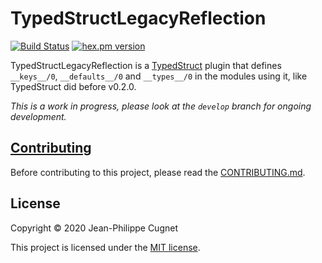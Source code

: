 # TypedStructLegacyReflection

[![Build Status](https://travis-ci.com/ejpcmac/typed_struct_legacy_reflection.svg?branch=develop)](https://travis-ci.com/ejpcmac/typed_struct_legacy_reflection)
[![hex.pm version](http://img.shields.io/hexpm/v/typed_struct_legacy_reflection.svg?style=flat)](https://hex.pm/packages/typed_struct_legacy_reflection)

TypedStructLegacyReflection is a
[TypedStruct](https://github.com/ejpcmac/typed_struct) plugin that defines
`__keys__/0`, `__defaults__/0` and `__types__/0` in the modules using it, like
TypedStruct did before v0.2.0.

*This is a work in progress, please look at the `develop` branch for ongoing
development.*

## [Contributing](CONTRIBUTING.md)

Before contributing to this project, please read the
[CONTRIBUTING.md](CONTRIBUTING.md).

## License

Copyright © 2020 Jean-Philippe Cugnet

This project is licensed under the [MIT license](LICENSE).
